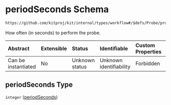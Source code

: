 # periodSeconds Schema

```txt
https://github.com/kitproj/kit/internal/types/workflow#/$defs/Probe/properties/periodSeconds
```

How often (in seconds) to perform the probe.

| Abstract            | Extensible | Status         | Identifiable            | Custom Properties | Additional Properties | Access Restrictions | Defined In                                                                      |
| :------------------ | :--------- | :------------- | :---------------------- | :---------------- | :-------------------- | :------------------ | :------------------------------------------------------------------------------ |
| Can be instantiated | No         | Unknown status | Unknown identifiability | Forbidden         | Allowed               | none                | [workflow.schema.json\*](../../out/workflow.schema.json "open original schema") |

## periodSeconds Type

`integer` ([periodSeconds](workflow-defs-probe-properties-periodseconds.md))
